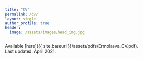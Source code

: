 ```yaml
---
title: "CV"
permalink: /cv/
layout: single
author_profile: true
header:
  image: /assets/images/head_img.jpg
---
```


Available [here]({{ site.baseurl }}/assets/pdfs/Ermolaeva_CV.pdf).  
Last updated: April 2021.
